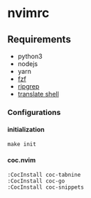 # nvimrc

## Requirements
- python3
- nodejs
- yarn
- [fzf](https://github.com/junegunn/fzf#installation)
- [ripgrep](https://github.com/BurntSushi/ripgrep#installation)
- [translate shell](https://github.com/soimort/translate-shell)


### Configurations

#### initialization
    make init

#### coc.nvim

    :CocInstall coc-tabnine
    :CocInstall coc-go
    :CocInstall coc-snippets
